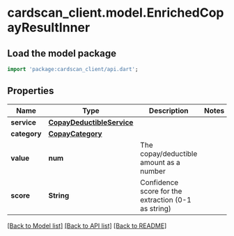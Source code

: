 # cardscan_client.model.EnrichedCopayResultInner

## Load the model package
```dart
import 'package:cardscan_client/api.dart';
```

## Properties
Name | Type | Description | Notes
------------ | ------------- | ------------- | -------------
**service** | [**CopayDeductibleService**](CopayDeductibleService.md) |  | 
**category** | [**CopayCategory**](CopayCategory.md) |  | 
**value** | **num** | The copay/deductible amount as a number | 
**score** | **String** | Confidence score for the extraction (0-1 as string) | 

[[Back to Model list]](../README.md#documentation-for-models) [[Back to API list]](../README.md#documentation-for-api-endpoints) [[Back to README]](../README.md)


